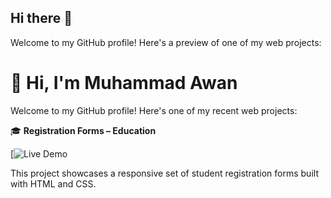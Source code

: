## Hi there 👋

Welcome to my GitHub profile! Here's a preview of one of my web projects:

# 👋 Hi, I'm Muhammad Awan

Welcome to my GitHub profile! Here's one of my recent web projects:

🎓 **Registration Forms – Education**

[![Live Demo](https://muhammad-awan-creative-professional.github.io/Registration-Forms---Education/)

This project showcases a responsive set of student registration forms built with HTML and CSS.
